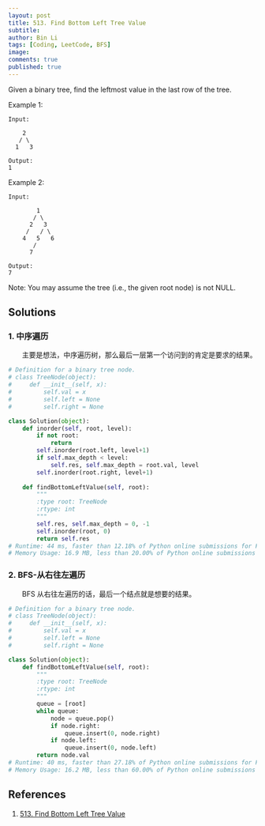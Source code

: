 ```yaml
---
layout: post
title: 513. Find Bottom Left Tree Value
subtitle:
author: Bin Li
tags: [Coding, LeetCode, BFS]
image: 
comments: true
published: true
---
```


Given a binary tree, find the leftmost value in the last row of the tree.

Example 1:
```
Input:

    2
   / \
  1   3

Output:
1
```
Example 2:
```
Input:

        1
       / \
      2   3
     /   / \
    4   5   6
       /
      7

Output:
7
```

Note: You may assume the tree (i.e., the given root node) is not NULL.

## Solutions
### 1. 中序遍历
　　主要是想法，中序遍历树，那么最后一层第一个访问到的肯定是要求的结果。

```python
# Definition for a binary tree node.
# class TreeNode(object):
#     def __init__(self, x):
#         self.val = x
#         self.left = None
#         self.right = None

class Solution(object):
    def inorder(self, root, level):
        if not root:
            return
        self.inorder(root.left, level+1)
        if self.max_depth < level:
            self.res, self.max_depth = root.val, level
        self.inorder(root.right, level+1)
    
    def findBottomLeftValue(self, root):
        """
        :type root: TreeNode
        :rtype: int
        """
        self.res, self.max_depth = 0, -1
        self.inorder(root, 0)
        return self.res
# Runtime: 44 ms, faster than 12.18% of Python online submissions for Find Bottom Left Tree Value.
# Memory Usage: 16.9 MB, less than 20.00% of Python online submissions for Find Bottom Left Tree Value.
```

### 2. BFS-从右往左遍历
　　BFS 从右往左遍历的话，最后一个结点就是想要的结果。

```python
# Definition for a binary tree node.
# class TreeNode(object):
#     def __init__(self, x):
#         self.val = x
#         self.left = None
#         self.right = None

class Solution(object):
    def findBottomLeftValue(self, root):
        """
        :type root: TreeNode
        :rtype: int
        """
        queue = [root]
        while queue:
            node = queue.pop()
            if node.right:
                queue.insert(0, node.right)
            if node.left:
                queue.insert(0, node.left)
        return node.val
# Runtime: 40 ms, faster than 27.18% of Python online submissions for Find Bottom Left Tree Value.
# Memory Usage: 16.2 MB, less than 60.00% of Python online submissions for Find Bottom Left Tree Value.
```

## References
1. [513. Find Bottom Left Tree Value](https://leetcode.com/problems/find-bottom-left-tree-value/)